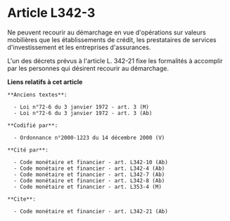 # Article L342-3

Ne peuvent recourir au démarchage en vue d'opérations sur valeurs mobilières que les établissements de crédit, les
prestataires de services d'investissement et les entreprises d'assurances.

L'un des décrets prévus à l'article L. 342-21 fixe les formalités à accomplir par les personnes qui désirent recourir au
démarchage.

**Liens relatifs à cet article**

	**Anciens textes**:

	  - Loi n°72-6 du 3 janvier 1972 - art. 3 (M)
	  - Loi n°72-6 du 3 janvier 1972 - art. 3 (Ab)

	**Codifié par**:

	  - Ordonnance n°2000-1223 du 14 décembre 2000 (V)

	**Cité par**:

	  - Code monétaire et financier - art. L342-10 (Ab)
	  - Code monétaire et financier - art. L342-4 (Ab)
	  - Code monétaire et financier - art. L342-7 (Ab)
	  - Code monétaire et financier - art. L342-8 (Ab)
	  - Code monétaire et financier - art. L353-4 (M)

	**Cite**:

	  - Code monétaire et financier - art. L342-21 (Ab)
